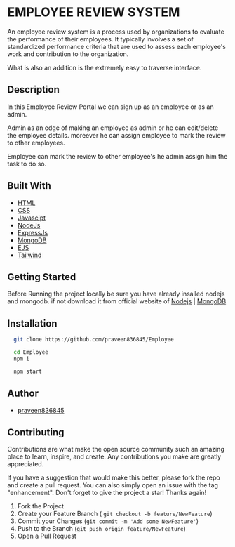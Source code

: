 # EMPLOYEE REVIEW SYSTEM

An employee review system is a process used by organizations to evaluate the performance of their employees. It typically involves a set of standardized performance criteria that are used to assess each employee's work and contribution to the organization.

What is also an addition is the extremely easy to traverse interface.


## Description

In this Employee Review Portal we can sign up as an employee or as an admin.

Admin as an edge of making an employee as admin or he can edit/delete the employee details. moreever he can assign employee to mark the review to other employees. 

Employee can mark the review to other employee's he admin assign him the task to do so.


## Built With

* [HTML](https://html.com/)
* [CSS](https://www.w3.org/Style/CSS/Overview.en.html)
* [Javascipt](https://www.javascript.com/)
* [NodeJs](https://nodejs.org/en/)
* [ExpressJs](https://expressjs.com/)
* [MongoDB](https://cloud.mongodb.com/v2/62318012bb235a78d54070af#clusters)
* [EJS](https://ejs.co/)
* [Tailwind](https://tailwindcss.com/)



## Getting Started

Before Running the project locally be sure you have already insalled nodejs and mongodb. if not download it from official website of [Nodejs](https://nodejs.org/en/) | [MongoDB](https://cloud.mongodb.com/v2/62318012bb235a78d54070af#clusters)


## Installation


```bash
  git clone https://github.com/praveen836845/Employee 
```

```bash
  cd Employee 
  npm i
```

```bash
  npm start
```


## Author
* [praveen836845](https://github.com/praveen836845)



## Contributing

Contributions are what make the open source community such an amazing place to learn, inspire, and create. Any contributions you make are greatly appreciated.

If you have a suggestion that would make this better, please fork the repo and create a pull request. You can also simply open an issue with the tag "enhancement". Don't forget to give the project a star! Thanks again!

1. Fork the Project <br> 
2. Create your Feature Branch ( `git checkout -b feature/NewFeature`) <br> 
3. Commit your Changes (`git commit -m 'Add some NewFeature'`) <br>
4. Push to the Branch (`git push origin feature/NewFeature`) <br>
5. Open a Pull Request
